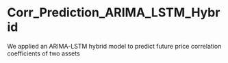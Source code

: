 # Corr_Prediction_ARIMA_LSTM_Hybrid
We applied an ARIMA-LSTM hybrid model to predict future price correlation coefficients of two assets
